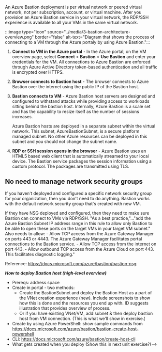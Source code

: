 

<!--Add in diagram - update diagram so it's numbered and has a flow-->
<!--The browser connects to the Bastion host over the internet by using the public IP associated to Bastion. You're then connected to the VM-->

An Azure Bastion deployment is per virtual network or peered virtual network, not per subscription, account, or virtual machine. After you provision an Azure Bastion service in your virtual network, the RDP/SSH experience is available to all your VMs in the same virtual network.

:::image type="icon" source="../media/3-bastion-architecture-overview.png" border="false" alt-text="Diagram that shows the process of connecting to a VM through the Azure portaly by using Azure Bastion.":::

1. **Connect to VM in the Azure portal** - In the Azure portal, on the VM overview page, select **Connect** > **Bastion** > **Use Bastion** and enter your credentials for the VM. All connections to Azure Bastion are enforced through Azure Active Directory token-based authentication and all traffic is encrypted over HTTPS.
1. **Browser connects to Bastion host** - The browser connects to Azure Bastion over the internet using the public IP of the Bastion host. 
1. **Bastion connects to VM** - Azure Bastion host servers are designed and configured to withstand attacks while providing access to workloads sitting behind the bastion host. Internally, Azure Bastion is a scale set and has the capability to resize itself as the number of sessions increases.

   Azure Bastion hosts are deployed in a separate subnet within the virtual network. This subnet, AzureBastionSubnet, is a secure platform managed subnet. No other Azure resources can be deployed in this subnet and you should not change the subnet name.  
1. **RDP or SSH session opens in the browser** - Azure Bastion uses an HTML5 based web client that is automatically streamed to your local device. The Bastion service packages the session information using a custom protocol. The packages are transmitted using TLS.


## No need to manage network security groups

If you haven't deployed and configured a specific network security group for your organization, then you don't need to do anything. Bastion works with the default network security group that's created with new VM.

If they have NSG deployed and configured, then they need to make sure Bastion can connect to VMs via RDP/SSH. "As a best practice,"..."add the Azure Bastion Subnet IP address range in this rule to allow only Bastion to be able to open these ports on the target VMs in your target VM subnet."  Also needs to allow:
      - Allow TCP access from the Azure Gateway Manager on ports 443 or 4443. The Azure Gateway Manager facilitates portal connections to the Bastion service. 
      - Allow TCP access from the internet on port 443.
      - Allow outbound TCP access from the Azure Cloud on port 443. This facilitates diagnostic logging."

   Reference: https://docs.microsoft.com/azure/bastion/bastion-nsg

   ***How to deploy Bastion host (high-level overview)***

   - Prereqs: address space
   - Create in portal - two methods:
     - Create the BastionSubnet and deploy the Bastion Host as a part of the VNet creation experience (new). Include screenshots to show how this is done and the resources you end up with. ID suggests illustration that provides overview of process.
     - Or if you have existing VNet/VM, add subnet & then deploy bastion host from VM connection. (This is what we'll show in exercise.)
   - Create by using Azure PowerShell: show sample commands from https://docs.microsoft.com/azure/bastion/bastion-create-host-powershell
   - CLI: https://docs.microsoft.com/azure/bastion/create-host-cli
   -  What gets created when you deploy (Show this in next unit exercise?)-->